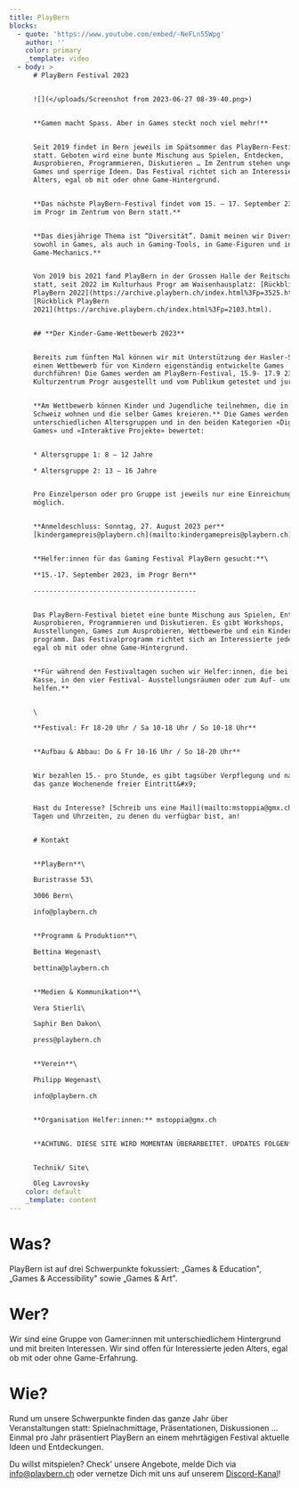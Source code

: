 ```yaml
---
title: PlayBern
blocks:
  - quote: 'https://www.youtube.com/embed/-NeFLn55Wpg'
    author: ''
    color: primary
    _template: video
  - body: >
      # PlayBern Festival 2023


      ![](</uploads/Screenshot from 2023-06-27 08-39-40.png>)


      **Gamen macht Spass. Aber in Games steckt noch viel mehr!**


      Seit 2019 findet in Bern jeweils im Spätsommer das PlayBern-Festival
      statt. Geboten wird eine bunte Mischung aus Spielen, Entdecken,
      Ausprobieren, Programmieren, Diskutieren … Im Zentrum stehen ungewöhnliche
      Games und sperrige Ideen. Das Festival richtet sich an Interessierte jeden
      Alters, egal ob mit oder ohne Game-Hintergrund.


      **Das nächste PlayBern-Festival findet vom 15. – 17. September 23 wieder
      im Progr im Zentrum von Bern statt.**


      **Das diesjährige Thema ist “Diversität”. Damit meinen wir Diversität
      sowohl in Games, als auch in Gaming-Tools, in Game-Figuren und in
      Game-Mechanics.**


      Von 2019 bis 2021 fand PlayBern in der Grossen Halle der Reitschule Bern
      statt, seit 2022 im Kulturhaus Progr am Waisenhausplatz: [Rückblick
      PlayBern 2022](https://archive.playbern.ch/index.html%3Fp=3525.html),
      [Rückblick PlayBern
      2021](https://archive.playbern.ch/index.html%3Fp=2103.html).


      ## **Der Kinder-Game-Wettbewerb 2023**


      Bereits zum fünften Mal können wir mit Unterstützung der Hasler-Stiftung
      einen Wettbewerb für von Kindern eigenständig entwickelte Games
      durchführen! Die Games werden am PlayBern-Festival, 15.9- 17.9 23 im
      Kulturzentrum Progr ausgestellt und vom Publikum getestet und juriert.


      **Am Wettbewerb können Kinder und Jugendliche teilnehmen, die in der
      Schweiz wohnen und die selber Games kreieren.** Die Games werden in zwei
      unterschiedlichen Altersgruppen und in den beiden Kategorien «Digitale
      Games» und «Interaktive Projekte» bewertet:


      * Altersgruppe 1: 8 – 12 Jahre

      * Altersgruppe 2: 13 – 16 Jahre


      Pro Einzelperson oder pro Gruppe ist jeweils nur eine Einreichung
      möglich.


      **Anmeldeschluss: Sonntag, 27. August 2023 per**
      [kindergamepreis@playbern.ch](mailto:kindergamepreis@playbern.ch)


      **Helfer:innen für das Gaming Festival PlayBern gesucht:**\

      **15.-17. September 2023, im Progr Bern**

      -----------------------------------------


      Das PlayBern-Festival bietet eine bunte Mischung aus Spielen, Entdecken,
      Ausprobieren, Programmieren und Diskutieren. Es gibt Workshops,
      Ausstellungen, Games zum Ausprobieren, Wettbewerbe und ein Kinder-
      programm. Das Festivalprogramm richtet sich an Interessierte jeden Alters,
      egal ob mit oder ohne Game-Hintergrund.


      **Für während den Festivaltagen suchen wir Helfer:innen, die bei der
      Kasse, in den vier Festival- Ausstellungsräumen oder zum Auf- und Abbau
      helfen.**


      \

      **Festival: Fr 18-20 Uhr / Sa 10-18 Uhr / So 10-18 Uhr**


      **Aufbau & Abbau: Do & Fr 10-16 Uhr / So 18-20 Uhr**


      Wir bezahlen 15.- pro Stunde, es gibt tagsüber Verpflegung und natürlich
      das ganze Wochenende freier Eintritt&#x9;


      Hast du Interesse? [Schreib uns eine Mail](mailto:mstoppia@gmx.ch) mit den
      Tagen und Uhrzeiten, zu denen du verfügbar bist, an!


      # Kontakt


      **PlayBern**\

      Buristrasse 53\

      3006 Bern\

      info@playbern.ch


      **Programm & Produktion**\

      Bettina Wegenast\

      bettina@playbern.ch


      **Medien & Kommunikation**\

      Vera Stierli\

      Saphir Ben Dakon\

      press@playbern.ch


      **Verein**\

      Philipp Wegenast\

      info@playbern.ch


      **Organisation Helfer:innen:** mstoppia@gmx.ch


      **ACHTUNG. DIESE SITE WIRD MOMENTAN ÜBERARBEITET. UPDATES FOLGEN**


      Technik/ Site\

      Oleg Lavrovsky
    color: default
    _template: content
---
```













# Was?

PlayBern ist auf drei Schwerpunkte fokussiert: „Games & Education", „Games & Accessibility" sowie „Games & Art".

# Wer?

Wir sind eine Gruppe von Gamer:innen mit unterschiedlichem Hintergrund und mit breiten Interessen. Wir sind offen für Interessierte jeden Alters, egal ob mit oder ohne Game-Erfahrung.

# Wie?

Rund um unsere Schwerpunkte finden das ganze Jahr über Veranstaltungen statt: Spielnachmittage, Präsentationen, Diskussionen ... Einmal pro Jahr präsentiert PlayBern an einem mehrtägigen Festival aktuelle Ideen und Entdeckungen.

Du willst mitspielen? Check' unsere Angebote, melde Dich via <info@playbern.ch> oder vernetze Dich mit uns auf unserem [Discord-Kanal](https://discord.gg/y9GSpsw)!
